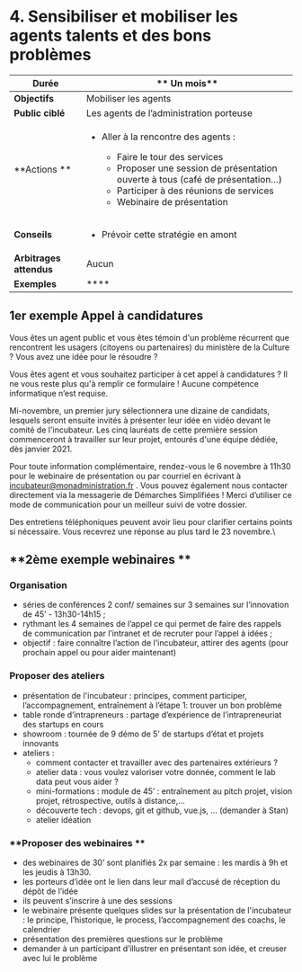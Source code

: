 # 4. Sensibiliser et mobiliser les agents talents et des bons problèmes

| **Durée**               | ** Un mois**                                                                                                                                                                                                                                                               |
| ----------------------- | -------------------------------------------------------------------------------------------------------------------------------------------------------------------------------------------------------------------------------------------------------------------------- |
| **Objectifs**           | Mobiliser les agents                                                                                                                                                                                                                                                       |
| **Public ciblé**        | Les agents de l’administration porteuse                                                                                                                                                                                                                                    |
| **Actions **            | <ul><li><p>Aller à la rencontre des agents :</p><ul><li>Faire le tour des services</li><li>Proposer une session de présentation ouverte à tous (café de présentation…)</li><li>Participer à des réunions de services</li><li>Webinaire de présentation</li></ul></li></ul> |
| **Conseils**            | <ul><li>Prévoir cette stratégie en amont</li></ul>                                                                                                                                                                                                                         |
| **Arbitrages attendus** | Aucun                                                                                                                                                                                                                                                                      |
| **Exemples**            | ****                                                                                                                                                                                                                                                                       |

## **1er exemple Appel à candidatures**

Vous êtes un agent public et vous êtes témoin d'un problème récurrent que rencontrent les usagers (citoyens ou partenaires) du ministère de la Culture ? Vous avez une idée pour le résoudre ?

Vous êtes agent et vous souhaitez participer à cet appel à candidatures ? Il ne vous reste plus qu'à remplir ce formulaire ! Aucune compétence informatique n’est requise.

Mi-novembre, un premier jury sélectionnera une dizaine de candidats, lesquels seront ensuite invités à présenter leur idée en vidéo devant le comité de l'incubateur. Les cinq lauréats de cette première session commenceront à travailler sur leur projet, entourés d'une équipe dédiée, dès janvier 2021.

Pour toute information complémentaire, rendez-vous le 6 novembre à 11h30 pour le webinaire de présentation ou par courriel en écrivant à incubateur@monadministration.fr . Vous pouvez également nous contacter directement via la messagerie de Démarches Simplifiées ! Merci d’utiliser ce mode de communication pour un meilleur suivi de votre dossier.

Des entretiens téléphoniques peuvent avoir lieu pour clarifier certains points si nécessaire. Vous recevrez une réponse au plus tard le 23 novembre.\




## **2ème exemple webinaires **

### **Organisation**

* séries de conférences 2 conf/ semaines sur 3 semaines sur l’innovation de 45’ - 13h30-14h15 ;
* rythmant les 4 semaines de l’appel ce qui permet de faire des rappels de communication par l’intranet et de recruter pour l’appel à idées ;
* objectif : faire connaître l’action de l'incubateur, attirer des agents (pour prochain appel ou pour aider maintenant)

### **Proposer des ateliers**

* présentation de l'incubateur  : principes, comment participer, l’accompagnement, entraînement à l’étape 1: trouver un bon problème 
* table ronde d’intrapreneurs : partage d’expérience de l’intrapreneuriat des startups en cours 
* showroom : tournée de 9 démo de 5’ de startups d’état et projets innovants
* ateliers  : 
  * comment contacter et travailler avec des partenaires extérieurs ?
  * atelier data : vous voulez valoriser votre donnée, comment le lab data peut vous aider ?
  * mini-formations : module de 45’ : entraînement au pitch projet, vision projet, rétrospective, outils à distance,...
  * découverte tech : devops, git et github, vue.js, ... (demander à Stan)
  * atelier idéation

### **Proposer des webinaires **

* des webinaires de 30’ sont planifiés 2x par semaine : les mardis à 9h et les jeudis à 13h30. 
* les porteurs d’idée ont le lien dans leur mail d’accusé de réception du dépôt de l’idée
* ils peuvent s’inscrire à une des sessions
* le webinaire présente quelques slides sur la présentation de l'incubateur : le principe, l’historique, le process, l’accompagnement des coachs, le calendrier
* présentation des premières questions sur le problème
* demander à un participant d’illustrer en présentant son idée, et creuser avec lui le problème
